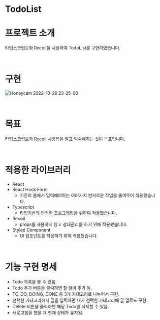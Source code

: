 # TodoList

# 프로젝트 소개

타입스크립트와 Recoil을 사용하여 TodoList를 구현하였습니다.

<br/>

# 구현
![Honeycam 2022-10-29 23-25-00](https://user-images.githubusercontent.com/102465469/198836876-91fbfad0-dc1d-407d-a673-a7492e199c20.gif)

<br/>

# 목표

타입스크립트와 Recoil 사용법을 알고 익숙해지는 것이 목표입니다.

<br/>

# 적용한 라이브러리

- React
- React Hook Form
  - 기존의 폼에서 입력해야하는 여러가지 번거로운 작업을 줄여주어 적용했습니다.
- Typescript
  - 타입기반의 안전한 프로그래밍을 위하여 적용했습니다.
- Recoil
  - props를 사용하지 않고 상태관리를 하기 위해 적용했습니다.
- Styled Component
  - UI 컴포넌트를 작성하기 위해 적용했습니다.

<br/>

# 기능 구현 명세

- Todo 목록을 볼 수 있음.
- Todo 추가 버튼을 클릭하면 할 일이 추가 됨.
- TO_DO, DOING, DONE 총 3개 카테고리로 나누어서 구현.
- 선택한 카테고리에서 글을 입력하면 내가 선택한 카테고리에 글 업로드 구현.
- Delete 버튼을 클릭하면 해당 Todo를 삭제할 수 있음.
- 새로고침을 했을 때 현재 상태가 유지됨.
